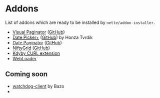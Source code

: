 # Addons

List of addons which are ready to be installed by `nette/addon-installer`.

- [Visual Paginator](http://packagist.org/packages/juzna/nette-visual-paginator) ([GitHub](https://github.com/juzna/nette-visual-paginator))
- [Date Picker+](http://packagist.org/packages/juzna/nette-date-picker) ([GitHub](https://github.com/juzna/nette-date-picker)) by Honza Tvrdik
- [Date Paginator](http://packagist.org/packages/juzna/nette-date-paginator) ([GitHub](https://github.com/juzna/nette-date-paginator))
- [NiftyGrid](http://packagist.org/packages/nifty/nifty-grid) ([GitHub](https://github.com/juzna/NiftyGrid))
- [Kdyby CURL extension](http://packagist.org/packages/kdyby/curl-extension)
- [WebLoader](http://packagist.org/packages/JanMarek/WebLoader)


## Coming soon

- [watchdog-client](https://github.com/bazo/watchdog-client/pull/1) by Bazo
-
